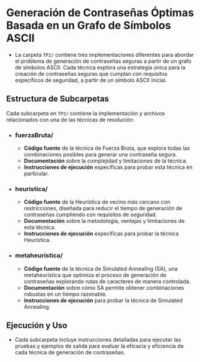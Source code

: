 # Generación de Contraseñas Óptimas Basada en un Grafo de Símbolos ASCII

   - La carpeta `TP2/` contiene tres implementaciones diferentes para abordar el problema de generación de contraseñas seguras a partir de un grafo de símbolos ASCII. Cada técnica explora una estrategia única para la creación de contraseñas seguras que cumplan con requisitos específicos de seguridad, a partir de un símbolo ASCII inicial.

## Estructura de Subcarpetas

   Cada subcarpeta en `TP2/` contiene la implementación y archivos relacionados con una de las técnicas de resolución:

   - ### **fuerzaBruta/**  
      - **Código fuente** de la técnica de Fuerza Bruta, que explora todas las combinaciones posibles para generar una contraseña segura.
      - **Documentación** sobre la complejidad y limitaciones de la técnica.
      - **Instrucciones de ejecución** específicas para probar esta técnica en particular.

   - ### **heuristica/**  
      - **Código fuente** de la Heurística de vecino más cercano con restricciones, diseñada para reducir el tiempo de generación de contraseñas cumpliendo con requisitos de seguridad.
      - **Documentación** sobre la metodología, ventajas y limitaciones de esta técnica.
      - **Instrucciones de ejecución** específicas para probar la técnica Heurística.

   - ### **metaheuristica/**
      - **Código fuente** de la técnica de Simulated Annealing (SA), una metaheurística que optimiza el proceso de generación de contraseñas explorando rutas de caracteres de manera controlada.
      - **Documentación** sobre cómo SA permite obtener combinaciones robustas en un tiempo razonable.
      - **Instrucciones de ejecución** para probar la técnica de Simulated Annealing.


## Ejecución y Uso

   - Cada subcarpeta incluye instrucciones detalladas para ejecutar las pruebas y ejemplos de salida para evaluar la eficacia y eficiencia de cada técnica de generación de contraseñas.
